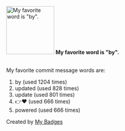 <img src="https://my-badges.github.io/my-badges/favorite-word.png" alt="My favorite word is &quot;by&quot;." title="My favorite word is &quot;by&quot;." width="128">
<strong>My favorite word is &quot;by&quot;.</strong>
<br><br>

My favorite commit message words are:

1. by (used 1204 times)
2. updated (used 828 times)
3. update (used 801 times)
4. 👉❤️ (used 666 times)
5. powered (used 666 times)


Created by <a href="https://github.com/my-badges/my-badges">My Badges</a>